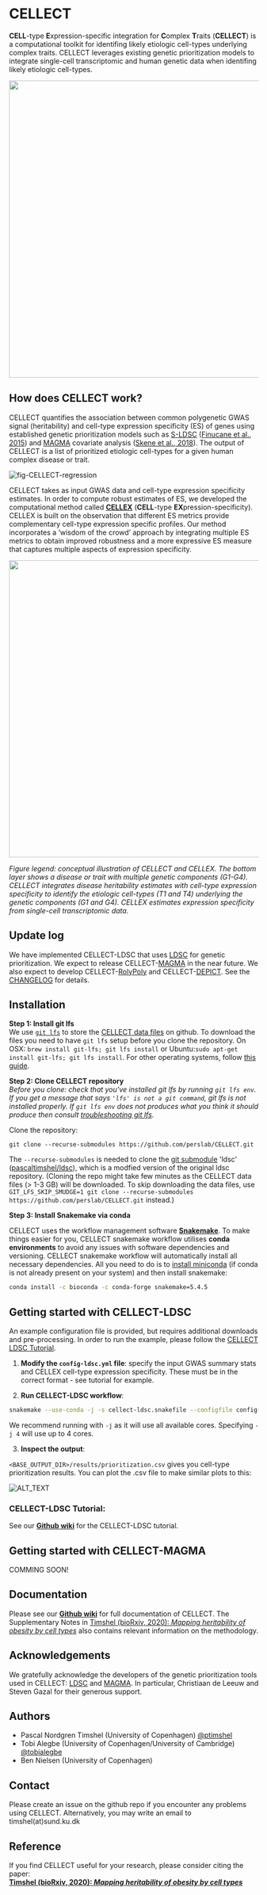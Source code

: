 # CELLECT

**CELL**-type **E**xpression-specific integration for **C**omplex **T**raits (**CELLECT**) is a computational toolkit for  identifing likely etiologic cell-types underlying complex traits. CELLECT leverages existing genetic prioritization models to integrate single-cell transcriptomic and human genetic data when identifing likely etiologic cell-types. 

<!--- v1
![fig-integration](https://user-images.githubusercontent.com/5487016/62281981-0cb33d00-b44f-11e9-8c0b-24aaa2b7d286.png)
--->

<p align="center">
    <img src="https://user-images.githubusercontent.com/5487016/72677599-80e5a980-3a9e-11ea-95c4-ac645cb364a4.png" width="600"/>
</p>



## How does CELLECT work?

CELLECT quantifies the association between common polygenetic GWAS signal (heritability) and cell-type expression specificity (ES) of genes using established genetic prioritization models such as [S-LDSC](https://github.com/bulik/ldsc) ([Finucane et al., 2015](https://www.nature.com/articles/ng.3404)) and [MAGMA](http://ctglab.nl/software/magma) covariate analysis ([Skene et al., 2018](https://www.nature.com/articles/s41588-018-0129-5)). The output of CELLECT is a list of prioritized etiologic cell-types for a given human complex disease or trait.

![fig-CELLECT-regression](https://user-images.githubusercontent.com/5487016/72679543-919f1b00-3ab0-11ea-8d1d-f756fe46a4a0.png)

CELLECT takes as input GWAS data and cell-type expression specificity estimates. In order to compute robust estimates of ES, we developed the computational method called **[CELLEX](https://github.com/perslab/CELLEX)** (**CELL**-type **EX**pression-specificity). CELLEX is built on the observation that different ES metrics provide complementary cell-type expression specific profiles. Our method incorporates a ‘wisdom of the crowd’ approach by integrating multiple ES metrics to obtain improved robustness and a more expressive ES measure that captures multiple aspects of expression specificity.  

<p align="center">
    <img src="https://user-images.githubusercontent.com/5487016/72679609-299d0480-3ab1-11ea-8b05-5c1678ec270a.png" width="600"/>
</p>



*Figure legend: conceptual illustration of CELLECT and CELLEX. The bottom layer shows a disease or trait with multiple genetic components (G1-G4). CELLECT integrates disease heritability estimates with cell-type expression specificity to identify the etiologic cell-types (T1 and T4) underlying the genetic components (G1 and G4). CELLEX estimates expression specificity from single-cell transcriptomic data.*

## Update log

We have implemented CELLECT-LDSC that uses [LDSC](https://github.com/bulik/ldsc) for genetic prioritization. We expect to release CELLECT-[MAGMA](https://ctg.cncr.nl/software/magma) in the near future. We also expect to develop CELLECT-[RolyPoly](https://github.com/dcalderon/rolypoly) and CELLECT-[DEPICT](https://data.broadinstitute.org/mpg/depict/). See the [CHANGELOG](https://github.com/perslab/CELLECT/blob/master/CHANGELOG.md) for details.

## Installation

**Step 1: Install git lfs**  
We use [`git lfs`](https://git-lfs.github.com/) to store the [CELLECT data files](https://github.com/perslab/CELLECT/data) on github. To download the files you need to have `git lfs` setup before you clone the repository.
On OSX: `brew install git-lfs; git lfs install` or Ubuntu:`sudo apt-get install git-lfs; git lfs install`. For other operating systems, follow [this guide](https://github.com/git-lfs/git-lfs/wiki/Installation).

**Step 2: Clone CELLECT repository**  
_Before you clone: check that you've installed git lfs by running `git lfs env`. If you get a message that says `'lfs' is not a git command`, git lfs is not installed properly. If `git lfs env` does not produces what you think it should produce then consult [troubleshooting git lfs](https://github.com/git-lfs/git-lfs/wiki/Troubleshooting#troubleshooting)_.

Clone the repository: 
```
git clone --recurse-submodules https://github.com/perslab/CELLECT.git
```
The `--recurse-submodules` is needed to clone the [git submodule](https://git-scm.com/book/en/v2/Git-Tools-Submodules) 'ldsc' ([pascaltimshel/ldsc](https://github.com/pascaltimshel/ldsc)), which is a modfied version of the original ldsc repository.
(Cloning the repo might take few minutes as the CELLECT data files (> 1-3 GB) will be downloaded. To skip downloading the data files, use `GIT_LFS_SKIP_SMUDGE=1 git clone --recurse-submodules https://github.com/perslab/CELLECT.git` instead.)

**Step 3: Install Snakemake via conda**  

CELLECT uses the workflow management software [**Snakemake**](https://snakemake.readthedocs.io/en/stable/). To make things easier for you, CELLECT snakemake workflow utilises **conda environments** to avoid any issues with software dependencies and versioning. CELLECT snakemake workflow will automatically install all necessary dependencies. All you need to do is to [install miniconda](https://conda.io/projects/conda/en/latest/user-guide/install/index.html) (if conda is not already present on your system) and then install snakemake:
   
```bash
conda install -c bioconda -c conda-forge snakemake=5.4.5
```

## Getting started with CELLECT-LDSC

An example configuration file is provided, but requires additional downloads and pre-processing. In order to run the example, please follow the [CELLECT LDSC Tutorial](https://github.com/perslab/CELLECT/wiki/CELLECT-LDSC-Tutorial).


1. **Modify the `config-ldsc.yml` file**: specify the input GWAS summary stats and CELLEX cell-type expression specificity. These must be in the correct format - see tutorial for example.

2. **Run CELLECT-LDSC workflow**:

```bash
snakemake --use-conda -j -s cellect-ldsc.snakefile --configfile config-ldsc.yml
```
We recommend running with `-j` as it will use all available cores. Specifying `-j 4` will use up to 4 cores. 

3. **Inspect the output**:

```<BASE_OUTPUT_DIR>/results/prioritization.csv```
gives you cell-type prioritization results. You can plot the .csv file to make similar plots to this:

![ALT_TEXT](https://github.com/perslab/CELLECT/blob/master/misc/CELLECT_BMI_Tabula_Muris.gif)


### CELLECT-LDSC Tutorial: 

See our [**Github wiki**](https://github.com/perslab/CELLECT/wiki/CELLECT-LDSC-Tutorial) for the CELLECT-LDSC tutorial.

## Getting started with CELLECT-MAGMA

COMMING SOON!

## Documentation

Please see our [**Github wiki**](https://github.com/perslab/CELLECT/wiki) for full documentation of CELLECT. The Supplementary Notes in [Timshel (bioRxiv, 2020): _Mapping heritability of obesity by cell types_](https://www.biorxiv.org/content/10.1101/2020.01.27.920033v1) also contains relevant information on the methodology.

## Acknowledgements

We gratefully acknowledge the developers of the genetic prioritization tools used in  CELLECT: [LDSC](https://github.com/bulik/ldsc) and [MAGMA](http://ctglab.nl/software/magma). In particular, Christiaan de Leeuw and Steven Gazal for their generous support. 


## Authors

- Pascal Nordgren Timshel (University of Copenhagen) [@ptimshel](https://twitter.com/ptimshel)
- Tobi Alegbe (University of Copenhagen/University of Cambridge) [@tobialegbe](https://twitter.com/tobialegbe)
- Ben Nielsen (University of Copenhagen)

## Contact

Please create an issue on the github repo if you encounter any problems using CELLECT. 
Alternatively, you may write an email to timshel(at)sund.ku.dk

## Reference
If you find CELLECT useful for your research, please consider citing the paper:  
**[Timshel (bioRxiv, 2020): _Mapping heritability of obesity by cell types_](https://www.biorxiv.org/content/10.1101/2020.01.27.920033v1)**

